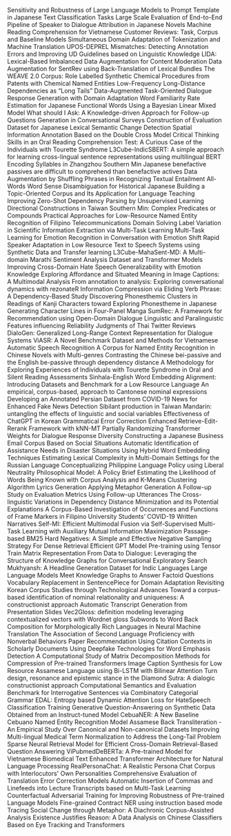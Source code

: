 Sensitivity and Robustness of Large Language Models to Prompt Template in Japanese Text Classification Tasks
Large Scale Evaluation of End-to-End Pipeline of Speaker to Dialogue Attribution in Japanese Novels
Machine Reading Comprehension for Vietnamese Customer Reviews: Task, Corpus and Baseline Models
Simultaneous Domain Adaptation of Tokenization and Machine Translation
UPOS-DEPREL Mismatches: Detecting Annotation Errors and Improving UD Guidelines based on Linguistic Knowledge
LIDA: Lexical-Based Imbalanced Data Augmentation for Content Moderation
Data Augmentation for SentRev using Back-Translation of Lexical Bundles
The WEAVE 2.0 Corpus: Role Labelled Synthetic Chemical Procedures from Patents with Chemical Named Entities
Low-Frequency Long-Distance Dependencies as “Long Tails”
Data-Augmented Task-Oriented Dialogue Response Generation with Domain Adaptation
Word Familiarity Rate Estimation for Japanese Functional Words Using a Bayesian Linear Mixed Model
What should I Ask: A Knowledge-driven Approach for Follow-up Questions Generation in Conversational Surveys
Construction of Evaluation Dataset for Japanese Lexical Semantic Change Detection
Spatial Information Annotation Based on the Double Cross Model
Critical Thinking Skills in an Oral Reading Comprehension Test: A Curious Case of the Individuals with Tourette Syndrome
L3Cube-IndicSBERT: A simple approach for learning cross-lingual sentence representations using multilingual BERT
Encoding Syllables in Zhangzhou Southern Min
Japanese benefactive passives are difficult to comprehend than benefactive actives
Data Augmentation by Shuffling Phrases in Recognizing Textual Entailment
All-Words Word Sense Disambiguation for Historical Japanese
Building a Topic-Oriented Corpus and Its Application for Language Teaching
Improving Zero-Shot Dependency Parsing by Unsupervised Learning
Directional Constructions in Taiwan Southern Min: Complex Predicates or Compounds
Practical Approaches for Low-Resource Named Entity Recognition of Filipino Telecommunications Domain
Solving Label Variation in Scientific Information Extraction via Multi-Task Learning
Multi-Task Learning for Emotion Recognition in Conversation with Emotion Shift
Rapid Speaker Adaptation in Low Resource Text to Speech Systems using Synthetic Data and Transfer learning
L3Cube-MahaSent-MD: A Multi-domain Marathi Sentiment Analysis Dataset and Transformer Models
Improving Cross-Domain Hate Speech Generalizability with Emotion Knowledge
Exploring Affordance and Situated Meaning in Image Captions: A Multimodal Analysis
From annotation to analysis: Exploring conversational dynamics with rezonateR
Information Compression via Eliding Verb Phrase: A Dependency-Based Study
Discovering Phonesthemic Clusters in Readings of Kanji Characters toward Exploring Phonestheme in Japanese
Generating Character Lines in Four-Panel Manga
SumRec: A Framework for Recommendation using Open-Domain Dialogue
Linguistic and Paralinguistic Features influencing Reliability Judgments of Thai Twitter Reviews
DialoGen: Generalized Long-Range Context Representation for Dialogue Systems
ViASR: A Novel Benchmark Dataset and Methods for Vietnamese Automatic Speech Recognition
A Corpus for Named Entity Recognition in Chinese Novels with Multi-genres
Contrasting the Chinese bei-passive and the English be-passive through dependency distance
A Methodology for Exploring Experiences of Individuals with Tourette Syndrome in Oral and Silent Reading Assessments
Sinhala-English Word Embedding Alignment: Introducing Datasets and Benchmark for a Low Resource Language
An empirical, corpus-based, approach to Cantonese nominal expressions
Developing an Annotated Persian Dataset from COVID-19 News for Enhanced Fake News Detection
Sibilant production in Taiwan Mandarin: untangling the effects of linguistic and social variables
Effectiveness of ChatGPT in Korean Grammatical Error Correction
Enhanced Retrieve-Edit-Rerank Framework with kNN-MT
Partially Randomizing Transformer Weights for Dialogue Response Diversity
Constructing a Japanese Business Email Corpus Based on Social Situations
Automatic Identification of Assistance Needs in Disaster Situations Using Hybrid Word Embedding Techniques
Estimating Lexical Complexity in Multi-Domain Settings for the Russian Language
Conceptualizing Philippine Language Policy using Liberal Neutrality Philosophical Model: A Policy Brief
Estimating the Likelihood of Words Being Known with Corpus Analysis and K-Means Clustering Algorithm
Lyrics Generation Applying Metaphor Generation
A Follow-up Study on Evaluation Metrics Using Follow-up Utterances
The Cross-linguistic Variations in Dependency Distance Minimization and its Potential Explanations
A Corpus-Based Investigation of Occurrences and Functions of Frame Markers in Filipino University Students’ COVID-19 Written Narratives
Self-MI: Efficient Multimodal Fusion via Self-Supervised Multi-Task Learning with Auxiliary Mutual Information Maximization
Passage-based BM25 Hard Negatives: A Simple and Effective Negative Sampling Strategy For Dense Retrieval
Efficient GPT Model Pre-training using Tensor Train Matrix Representation
From Data to Dialogue: Leveraging the Structure of Knowledge Graphs for Conversational Exploratory Search
Mukhyansh: A Headline Generation Dataset for Indic Languages
Large Language Models Meet Knowledge Graphs to Answer Factoid Questions
Vocabulary Replacement in SentencePiece for Domain Adaptation
Revisiting Korean Corpus Studies through Technological Advances
Toward a corpus-based identification of nominal relationality and uniqueness: A constructionist approach
Automatic Transcript Generation from Presentation Slides
Vec2Gloss: definition modeling leveraging contextualized vectors with Wordnet gloss
Subwords to Word Back Composition for Morphologically Rich Languages in Neural Machine Translation
The Association of Second Language Proficiency with Nonverbal Behaviors
Paper Recommendation Using Citation Contexts in Scholarly Documents
Using Deepfake Technologies for Word Emphasis Detection
A Computational Study of Matrix Decomposition Methods for Compression of Pre-trained Transformers
Image Caption Synthesis for Low Resource Assamese Language using Bi-LSTM with Bilinear Attention
Turn design, resonance and epistemic stance in the Diamond Sutra: A dialogic constructionist approach
Computational Semantics and Evaluation Benchmark for Interrogative Sentences via Combinatory Categorial Grammar
EDAL: Entropy based Dynamic Attention Loss for HateSpeech Classification
Training Generative Question-Answering on Synthetic Data Obtained from an Instruct-tuned Model
CebuaNER: A New Baseline Cebuano Named Entity Recognition Model
Assamese Back Transliteration - An Empirical Study Over Canonical and Non-canonical Datasets
Improving Multi-lingual Medical Term Normalization to Address the Long-Tail Problem
Sparse Neural Retrieval Model for Efficient Cross-Domain Retrieval-Based Question Answering
ViPubmedDeBERTa: A Pre-trained Model for Vietnamese Biomedical Text
Enhanced Transformer Architecture for Natural Language Processing
RealPersonaChat: A Realistic Persona Chat Corpus with Interlocutors' Own Personalities
Comprehensive Evaluation of Translation Error Correction Models
Automatic Insertion of Commas and Linefeeds into Lecture Transcripts based on Multi-Task Learning
Counterfactual Adversarial Training for Improving Robustness of Pre-trained Language Models
Fine-grained Contract NER using instruction based mode
Tracing Social Change through Metaphor: A Diachronic Corpus-Assisted Analysis
Existence Justifies Reason: A Data Analysis on Chinese Classifiers Based on Eye Tracking and Transformers
